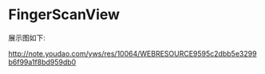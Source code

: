 # FingerScanView

展示图如下:

http://note.youdao.com/yws/res/10064/WEBRESOURCE9595c2dbb5e3299b6f99a1f8bd959db0
